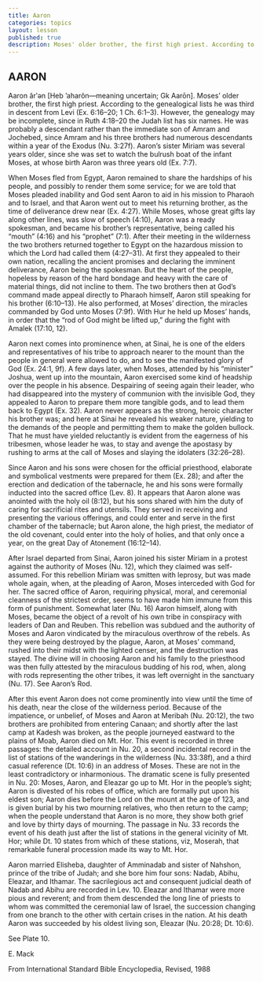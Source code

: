 ```yaml
---
title: Aaron
categories: topics
layout: lesson
published: true
description: Moses' older brother, the first high priest. According to the genealogical lists he was third in descent from Levi (Ex. 6:16-20; 1 Ch. 6:1-3). [FEB 2013]
---
```


## AARON 

Aaron ârʹən [Heb ’aharôn—meaning uncertain; Gk Aarōn]. Moses’ older brother, the first high priest. According to the genealogical lists he was third in descent from Levi (Ex. 6:16–20; 1 Ch. 6:1–3). However, the genealogy may be incomplete, since in Ruth 4:18–20 the Judah list has six names. He was probably a descendant rather than the immediate son of Amram and Jochebed, since Amram and his three brothers had numerous descendants within a year of the Exodus (Nu. 3:27f). Aaron’s sister Miriam was several years older, since she was set to watch the bulrush boat of the infant Moses, at whose birth Aaron was three years old (Ex. 7:7).

When Moses fled from Egypt, Aaron remained to share the hardships of his people, and possibly to render them some service; for we are told that Moses pleaded inability and God sent Aaron to aid in his mission to Pharaoh and to Israel, and that Aaron went out to meet his returning brother, as the time of deliverance drew near (Ex. 4:27). While Moses, whose great gifts lay along other lines, was slow of speech (4:10), Aaron was a ready spokesman, and became his brother’s representative, being called his “mouth” (4:16) and his “prophet” (7:1). After their meeting in the wilderness the two brothers returned together to Egypt on the hazardous mission to which the Lord had called them (4:27–31). At first they appealed to their own nation, recalling the ancient promises and declaring the imminent deliverance, Aaron being the spokesman. But the heart of the people, hopeless by reason of the hard bondage and heavy with the care of material things, did not incline to them. The two brothers then at God’s command made appeal directly to Pharaoh himself, Aaron still speaking for his brother (6:10–13). He also performed, at Moses’ direction, the miracles commanded by God unto Moses (7:9f). With Hur he held up Moses’ hands, in order that the “rod of God might be lifted up,” during the fight with Amalek (17:10, 12).

Aaron next comes into prominence when, at Sinai, he is one of the elders and representatives of his tribe to approach nearer to the mount than the people in general were allowed to do, and to see the manifested glory of God (Ex. 24:1, 9f). A few days later, when Moses, attended by his “minister” Joshua, went up into the mountain, Aaron exercised some kind of headship over the people in his absence. Despairing of seeing again their leader, who had disappeared into the mystery of communion with the invisible God, they appealed to Aaron to prepare them more tangible gods, and to lead them back to Egypt (Ex. 32). Aaron never appears as the strong, heroic character his brother was; and here at Sinai he revealed his weaker nature, yielding to the demands of the people and permitting them to make the golden bullock. That he must have yielded reluctantly is evident from the eagerness of his tribesmen, whose leader he was, to stay and avenge the apostasy by rushing to arms at the call of Moses and slaying the idolaters (32:26–28).

Since Aaron and his sons were chosen for the official priesthood, elaborate and symbolical vestments were prepared for them (Ex. 28); and after the erection and dedication of the tabernacle, he and his sons were formally inducted into the sacred office (Lev. 8). It appears that Aaron alone was anointed with the holy oil (8:12), but his sons shared with him the duty of caring for sacrificial rites and utensils. They served in receiving and presenting the various offerings, and could enter and serve in the first chamber of the tabernacle; but Aaron alone, the high priest, the mediator of the old covenant, could enter into the holy of holies, and that only once a year, on the great Day of Atonement (16:12–14).

After Israel departed from Sinai, Aaron joined his sister Miriam in a protest against the authority of Moses (Nu. 12), which they claimed was self-assumed. For this rebellion Miriam was smitten with leprosy, but was made whole again, when, at the pleading of Aaron, Moses interceded with God for her. The sacred office of Aaron, requiring physical, moral, and ceremonial cleanness of the strictest order, seems to have made him immune from this form of punishment. Somewhat later (Nu. 16) Aaron himself, along with Moses, became the object of a revolt of his own tribe in conspiracy with leaders of Dan and Reuben. This rebellion was subdued and the authority of Moses and Aaron vindicated by the miraculous overthrow of the rebels. As they were being destroyed by the plague, Aaron, at Moses’ command, rushed into their midst with the lighted censer, and the destruction was stayed. The divine will in choosing Aaron and his family to the priesthood was then fully attested by the miraculous budding of his rod, when, along with rods representing the other tribes, it was left overnight in the sanctuary (Nu. 17). See Aaron’s Rod.

After this event Aaron does not come prominently into view until the time of his death, near the close of the wilderness period. Because of the impatience, or unbelief, of Moses and Aaron at Meribah (Nu. 20:12), the two brothers are prohibited from entering Canaan; and shortly after the last camp at Kadesh was broken, as the people journeyed eastward to the plains of Moab, Aaron died on Mt. Hor. This event is recorded in three passages: the detailed account in Nu. 20, a second incidental record in the list of stations of the wanderings in the wilderness (Nu. 33:38f), and a third casual reference (Dt. 10:6) in an address of Moses. These are not in the least contradictory or inharmonious. The dramatic scene is fully presented in Nu. 20: Moses, Aaron, and Eleazar go up to Mt. Hor in the people’s sight; Aaron is divested of his robes of office, which are formally put upon his eldest son; Aaron dies before the Lord on the mount at the age of 123, and is given burial by his two mourning relatives, who then return to the camp; when the people understand that Aaron is no more, they show both grief and love by thirty days of mourning. The passage in Nu. 33 records the event of his death just after the list of stations in the general vicinity of Mt. Hor; while Dt. 10 states from which of these stations, viz, Moserah, that remarkable funeral procession made its way to Mt. Hor.

Aaron married Elisheba, daughter of Amminadab and sister of Nahshon, prince of the tribe of Judah; and she bore him four sons: Nadab, Abihu, Eleazar, and Ithamar. The sacrilegious act and consequent judicial death of Nadab and Abihu are recorded in Lev. 10. Eleazar and Ithamar were more pious and reverent; and from them descended the long line of priests to whom was committed the ceremonial law of Israel, the succession changing from one branch to the other with certain crises in the nation. At his death Aaron was succeeded by his oldest living son, Eleazar (Nu. 20:28; Dt. 10:6).

See Plate 10.

E. Mack

From International Standard Bible Encyclopedia, Revised, 1988
